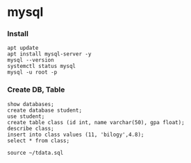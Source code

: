 # mysql
### Install
```
apt update
apt install mysql-server -y
mysql --version
systemctl status mysql
mysql -u root -p
```
### Create DB, Table
```
show databases;
create database student;
use student;
create table class (id int, name varchar(50), gpa float);
describe class;
insert into class values (11, 'bilogy',4.8);
select * from class;

source ~/tdata.sql
```
